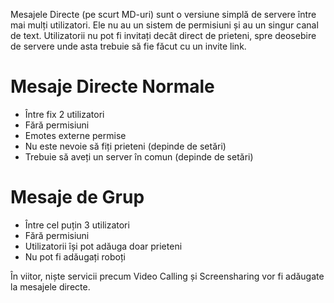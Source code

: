 <!-- TITLE:Mesaje Directe -->
<!-- SUBTITLE: Trimite direct mesaje utilizatorilor înafara serverelor  -->

Mesajele Directe (pe scurt MD-uri) sunt o versiune simplă de servere între mai mulți utilizatori. Ele nu au un sistem de permisiuni și au un singur canal de text. Utilizatorii nu pot fi invitați decât direct de prieteni, spre deosebire de servere unde asta trebuie să fie făcut cu un invite link.

# Mesaje Directe Normale

- Între fix 2 utilizatori
- Fără permisiuni
- Emotes externe permise
- Nu este nevoie să fiți prieteni (depinde de setări)
- Trebuie să aveți un server în comun (depinde de setări)

# Mesaje de Grup

- Între cel puțin 3 utilizatori
- Fără permisiuni
- Utilizatorii își pot adăuga doar prieteni
- Nu pot fi adăugați roboți

În viitor, niște servicii precum Video  Calling și Screensharing vor fi adăugate la mesajele directe.